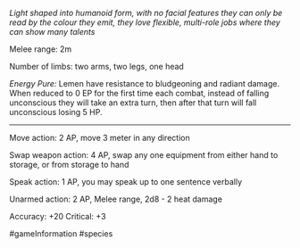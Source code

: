 *Light shaped into humanoid form, with no facial features they can only be read by the colour they emit, they love flexible, multi-role jobs where they can show many talents*

Melee range: 2m

Number of limbs: two arms, two legs, one head

*Energy Pure:* Lemen have resistance to bludgeoning and radiant damage. When reduced to 0 EP for the first time each combat, instead of falling unconscious they will take an extra turn, then after that turn will fall unconscious losing 5 HP.

---

Move action: 2 AP, move 3 meter in any direction

Swap weapon action: 4 AP, swap any one equipment from either hand to storage, or from storage to hand

Speak action: 1 AP, you may speak up to one sentence verbally

Unarmed action: 2 AP, Melee range, 2d8 - 2 heat damage

Accuracy: +20
Critical: +3

#gameInformation #species